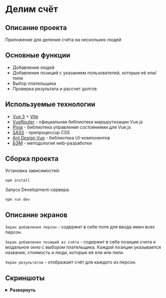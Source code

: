 # Делим счёт

## Описание проекта
Приложение для деления счёта на нескольких людей

## Основные функции 
* Добавление людей 
* Добавление позиций с указанием пользователей, которые её ели/пили
* Выбор плательщика
* Проверка результата и рассчет долгов

## Используемые технологии
* [Vue 3](https://vuejs.org/) + [Vite](https://vitejs.dev/)
* [VueRouter](https://router.vuejs.org/) - официальная библиотека маршрутизации Vue.js
* [Pinia](https://pinia.vuejs.org/) - библиотека управления состояниями для Vue.js
* [SASS](https://sass-lang.com/) - препроцессор CSS
* [Ant Design Vue](https://antdv.com/components/overview) - библиотека UI-компонентов
* [БЭМ](https://ru.bem.info/) - методология web-разработки

## Сборка проекта
Установка зависимостей:
```
npm install
```
Запуск Development-сервера:
```
npm run dev
```

## Описание экранов 
`Экран добавления персон` - содержит в себе поля для ввода имен всех персон.

`Экран добавления позиций из счёта` - содержит в себе позиции счета и модальное окно с выбором плательщика. Каждой позиции указывается название, стоимость и люди, которые её ели или пили.

`Экран результатов` - отображает счёт для каждого из персон.

## Скриншоты
<details><summary><b>Развернуть</b></summary>
  
[![main](./screenshots/main.jpg)](https://elviraSolov.github.io/splitTheBill)

[![people](./screenshots/people.jpg)](https://elviraSolov.github.io/splitTheBill)

[![products](./screenshots/products.jpg)](https://elviraSolov.github.io/splitTheBill)

[![payer](./screenshots/payer.jpg)](https://elviraSolov.github.io/splitTheBill)

[![results](./screenshots/results.jpg)](https://elviraSolov.github.io/splitTheBill)

</details>
